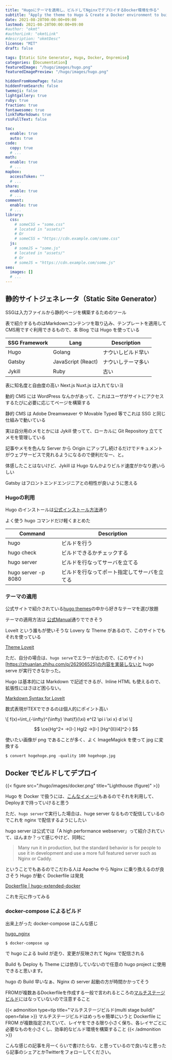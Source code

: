 ```yaml
---
title: "Hugoにテーマを適用し、ビルドしてNginxでデプロイするDocker環境を作る"
subtitle: "Apply the theme to Hugo & Create a Docker environment to build and deploy with Nginx"
date: 2021-08-28T00:00:00+09:00
lastmod: 2021-08-28T00:00:00+09:00
#author: "okmt"
#authorLink: "okmtLink"
#description: "okmtDesc"
license: "MIT"
draft: false

tags: [Static Site Generator, Hugo, Docker, Onpremise]
categories: [Documentation]
featuredImage: "/hugo/images/hugo.png"
featuredImagePreview: "/hugo/images/hugo.png"

hiddenFromHomePage: false
hiddenFromSearch: false
twemoji: false
lightgallery: true
ruby: true
fraction: true
fontawesome: true
linkToMarkdown: true
rssFullText: false

toc:
  enable: true
  auto: true
code:
  copy: true
  # ...
math:
  enable: true
  # ...
mapbox:
  accessToken: ""
  # ...
share:
  enable: true
  # ...
comment:
  enable: true
  # ...
library:
  css:
    # someCSS = "some.css"
    # located in "assets/"
    # Or
    # someCSS = "https://cdn.example.com/some.css"
  js:
    # someJS = "some.js"
    # located in "assets/"
    # Or
    # someJS = "https://cdn.example.com/some.js"
seo:
  images: []
  # ...
---
```


## 静的サイトジェネレータ（Static Site Generator）

SSGは入力ファイルから静的ページを構築するためのツール

表で紹介するものはMarkdownコンテンツを取り込み、テンプレートを適用してCMS用ですぐ利用できるもので、本 Blog では Hugo を使っている

| SSG Framework | Lang | Description |
| ------ | ---- |----------- |
| Hugo  | Golang | ナウいしビルド早い |
| Gatsby | JavaScript (React) | ナウいしテーマ多い |
| Jykill | Ruby | 古い |

表に知名度と自由度の高い Next.js Nuxt.js は入れてないヨ

動的 CMS には WordPress なんかがあって、これはユーザがサイトにアクセスするたびに必要に応じてページを構築する

静的 CMS は Adobe Dreamweaver や Movable Typed 等でこれは SSG と同じ仕組みで動いている

実は自分用のメモとかには Jykill 使ってて、ローカルに Git Repository 立ててメモを管理している

記事やメモを色んな Server から Origin にアップし続けるだけでドキュメントがウェブサービスで見れるようになるので便利だなー、と。

体感したことはないけど、Jykill は Hugo なんかよりビルド速度がかなり遅いらしい

Gatsby はフロントエンドエンジニアとの相性が良いように思える

### Hugoの利用

Hugo のインストールは[公式インストール方法](https://gohugo.io/getting-started/installing/)通り

よく使う hugo コマンドだけ軽くまとめた


| Command | Description |
| ------ | ----------- |
| hugo  | ビルドを行う |
| hugo check   | ビルドできるかチェックする |
| hugo server  | ビルドを行なってサーバを立てる |
| hugo server -p 8080 | ビルドを行なってポート指定してサーバを立てる |

### テーマの適用

公式サイトで紹介されている[hugo themes](https://themes.gohugo.io/)の中から好きなテーマを選び放題

テーマの適用方法は [公式Manual](https://hugoloveit.com/theme-documentation-basics/)通りでできそう

LoveIt という誰もが使いそうな Lovery な Theme があるので、このサイトでもそれを使っている

[Theme Loveit](https://themes.gohugo.io/themes/loveit/)


ただ、自分の場合は、`hugo serve`でエラーが出たので、(このサイト)[https://zhuanlan.zhihu.com/p/262906525]の内容を実装しないと hugo serve が実行できなかった。

Hugo は基本的には Markdown で記述できるが、Inline HTML も使えるので、拡張性にはさほど困らない。

[Markdown Syntax for LoveIt](https://hugoloveit.com/basic-markdown-syntax/)

数式表現がTEXでできるのは個人的にポイント高い

\\[ f(x)=\int_{-\infty}^{\infty} \hat{f}(\xi) e^{2 \pi i \xi x} d \xi \\]

$$ \ce{Hg^2+ ->[I-] HgI2 ->[I-] [Hg^{II}I4]^2-} $$

使いたい画像が png であることが多く、よく ImageMagick を使って jpg に変換する

    $ convert hogehoge.png -quality 100 hogehoge.jpg

## Docker でビルドしてデプロイ

{{< figure src="/hugo/images/docker.png" title="Lighthouse (figure)" >}}

Hugo を Docker で扱うには、[こんなイメージ](https://hub.docker.com/r/klakegg/hugo/)もあるのでそれを利用して、Deployまで持っていけると思う

ただ、`hugo server`で実行した場合は、huge server なるもので配信しているのでこれを nginx で配信するようにしたい

hugo server は公式では「A high performance webserver」って紹介されていて、ほんまか？って感じやけど、同時に

> Many run it in production, but the standard behavior is for people to use it in development and use a more full featured server such as Nginx or Caddy.

ということでもあるのでこだわる人は Apache やら Nginx に乗り換えるのが良さそう
Hugo が動く Dockerfile は発見

[Dockerfile | hugo-extended-docker](https://github.com/peaceiris/hugo-extended-docker/blob/main/Dockerfile)

これを元に作ってみる

### docker-compose によるビルド

出来上がった docker-compose はこんな感じ

[hugo_nginx](https://github.com/okayu1230z/okmt_blog)

```sh
$ docker-compose up
```

で hugo による build が走り、変更が反映されて Nginx で配信される

Build も Deploy も Theme には依存していないので任意の hugo project に使用できると思います。

hugo の Build 早いなぁ、Nginx の server 起動の方が時間かかってそう

FROMが複数あるDockerfileを作成する一般で言われるところの[マルチステージビルド](https://docs.docker.com/develop/develop-images/multi-stage-build/)にはなっていないので注意すること

{{< admonition type=tip title="マルチステージビルド(multi stage build)" open=false >}}
マルチステージビルドはめっちゃ簡単にいうと Dockerfile に FROM が複数指定されていて、レイヤをできる限り小さく保ち、各レイヤごとに必要なものを小さくし、効率的なビルド環境を構築すること
{{< /admonition >}}

こんな感じの記事を月一くらいで書けたらな、と思っているので良いなと思ったら記事のシェアとかTwitterをフォローしてください。

